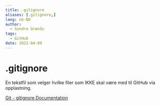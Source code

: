 ```yaml
---
title: .gitignore
aliases: [.gitignore,]
lang: nb-NO
author:
  - Sondre Grønås
tags:
  - GitHub
date: 2022-04-09
---
```

# .gitignore
En tekstfil som velger hvilke filer som IKKE skal være med til GitHub via opplastning.

[Git - gitignore Documentation](https://git-scm.com/docs/gitignore)